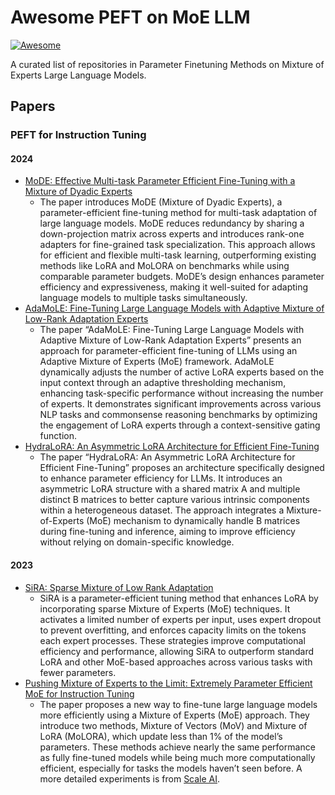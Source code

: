# Awesome PEFT on MoE LLM

[![Awesome](https://awesome.re/badge.svg)](https://awesome.re)

A curated list of repositories in Parameter Finetuning Methods on Mixture of Experts Large Language Models.

## Papers

### PEFT for Instruction Tuning

#### 2024

- [MoDE: Effective Multi-task Parameter Efficient Fine-Tuning with a Mixture of Dyadic Experts](https://arxiv.org/pdf/2408.01505)
  - The paper introduces MoDE (Mixture of Dyadic Experts), a parameter-efficient fine-tuning method for multi-task adaptation of large language models. MoDE reduces redundancy by sharing a down-projection matrix across experts and introduces rank-one adapters for fine-grained task specialization. This approach allows for efficient and flexible multi-task learning, outperforming existing methods like LoRA and MoLORA on benchmarks while using comparable parameter budgets. MoDE’s design enhances parameter efficiency and expressiveness, making it well-suited for adapting language models to multiple tasks simultaneously.
- [AdaMoLE: Fine-Tuning Large Language Models with Adaptive Mixture of Low-Rank Adaptation Experts](https://arxiv.org/pdf/2405.00361)
  - The paper “AdaMoLE: Fine-Tuning Large Language Models with Adaptive Mixture of Low-Rank Adaptation Experts” presents an approach for parameter-efficient fine-tuning of LLMs using an Adaptive Mixture of Experts (MoE) framework. AdaMoLE dynamically adjusts the number of active LoRA experts based on the input context through an adaptive thresholding mechanism, enhancing task-specific performance without increasing the number of experts. It demonstrates significant improvements across various NLP tasks and commonsense reasoning benchmarks by optimizing the engagement of LoRA experts through a context-sensitive gating function.
- [HydraLoRA: An Asymmetric LoRA Architecture for Efficient Fine-Tuning](https://arxiv.org/pdf/2404.19245)
  - The paper “HydraLoRA: An Asymmetric LoRA Architecture for Efficient Fine-Tuning” proposes an architecture specifically designed to enhance parameter efficiency for LLMs. It introduces an asymmetric LoRA structure with a shared matrix A and multiple distinct B matrices to better capture various intrinsic components within a heterogeneous dataset. The approach integrates a Mixture-of-Experts (MoE) mechanism to dynamically handle B matrices during fine-tuning and inference, aiming to improve efficiency without relying on domain-specific knowledge.

#### 2023

- [SiRA: Sparse Mixture of Low Rank Adaptation](https://arxiv.org/pdf/2311.09179)
  - SiRA is a parameter-efficient tuning method that enhances LoRA by incorporating sparse Mixture of Experts (MoE) techniques. It activates a limited number of experts per input, uses expert dropout to prevent overfitting, and enforces capacity limits on the tokens each expert processes. These strategies improve computational efficiency and performance, allowing SiRA to outperform standard LoRA and other MoE-based approaches across various tasks with fewer parameters.
- [Pushing Mixture of Experts to the Limit: Extremely Parameter Efficient MoE for Instruction Tuning](https://arxiv.org/pdf/2309.05444)
  - The paper proposes a new way to fine-tune large language models more efficiently using a Mixture of Experts (MoE) approach. They introduce two methods, Mixture of Vectors (MoV) and Mixture of LoRA (MoLORA), which update less than 1% of the model’s parameters. These methods achieve nearly the same performance as fully fine-tuned models while being much more computationally efficient, especially for tasks the models haven’t seen before. A more detailed experiments is from [Scale AI](https://scale.com/blog/fine-tuning-mixture-of-experts-peft).
